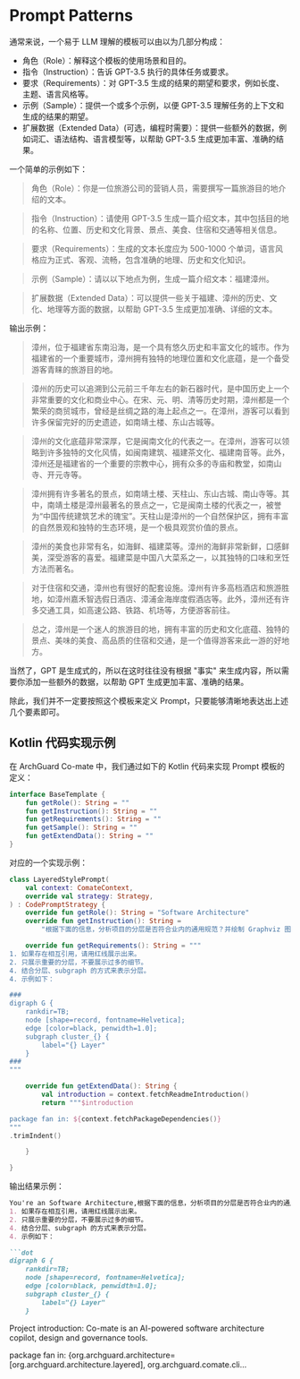 # Prompt Patterns

通常来说，一个易于 LLM 理解的模板可以由以为几部分构成：

- 角色（Role）：解释这个模板的使用场景和目的。
- 指令（Instruction）：告诉 GPT-3.5 执行的具体任务或要求。
- 要求（Requirements）：对 GPT-3.5 生成的结果的期望和要求，例如长度、主题、语言风格等。
- 示例（Sample）：提供一个或多个示例，以便 GPT-3.5 理解任务的上下文和生成的结果的期望。
- 扩展数据（Extended Data）(可选，编程时需要）：提供一些额外的数据，例如词汇、语法结构、语言模型等，以帮助 GPT-3.5 生成更加丰富、准确的结果。

一个简单的示例如下：

> 角色（Role）：你是一位旅游公司的营销人员，需要撰写一篇旅游目的地介绍的文本。

> 指令（Instruction）：请使用 GPT-3.5 生成一篇介绍文本，其中包括目的地的名称、位置、历史和文化背景、景点、美食、住宿和交通等相关信息。

> 要求（Requirements）：生成的文本长度应为 500-1000 个单词，语言风格应为正式、客观、流畅，包含准确的地理、历史和文化知识。

> 示例（Sample）：请以以下地点为例，生成一篇介绍文本：福建漳州。

> 扩展数据（Extended Data）：可以提供一些关于福建、漳州的历史、文化、地理等方面的数据，以帮助 GPT-3.5 生成更加准确、详细的文本。

输出示例：

> 漳州，位于福建省东南沿海，是一个具有悠久历史和丰富文化的城市。作为福建省的一个重要城市，漳州拥有独特的地理位置和文化底蕴，是一个备受游客青睐的旅游目的地。

> 漳州的历史可以追溯到公元前三千年左右的新石器时代，是中国历史上一个非常重要的文化和商业中心。在宋、元、明、清等历史时期，漳州都是一个繁荣的商贸城市，曾经是丝绸之路的海上起点之一。在漳州，游客可以看到许多保留完好的历史遗迹，如南靖土楼、东山古城等。

> 漳州的文化底蕴非常深厚，它是闽南文化的代表之一。在漳州，游客可以领略到许多独特的文化风情，如闽南建筑、福建茶文化、福建南音等。此外，漳州还是福建省的一个重要的宗教中心，拥有众多的寺庙和教堂，如南山寺、开元寺等。

> 漳州拥有许多著名的景点，如南靖土楼、天柱山、东山古城、南山寺等。其中，南靖土楼是漳州最著名的景点之一，它是闽南土楼的代表之一，被誉为“中国传统建筑艺术的瑰宝”。天柱山是漳州的一个自然保护区，拥有丰富的自然景观和独特的生态环境，是一个极具观赏价值的景点。

> 漳州的美食也非常有名，如海鲜、福建菜等。漳州的海鲜非常新鲜，口感鲜美，深受游客的喜爱。福建菜是中国八大菜系之一，以其独特的口味和烹饪方法而著名。

> 对于住宿和交通，漳州也有很好的配套设施。漳州有许多高档酒店和旅游胜地，如漳州嘉禾智选假日酒店、漳浦金海岸度假酒店等。此外，漳州还有许多交通工具，如高速公路、铁路、机场等，方便游客前往。

> 总之，漳州是一个迷人的旅游目的地，拥有丰富的历史和文化底蕴、独特的景点、美味的美食、高品质的住宿和交通，是一个值得游客来此一游的好地方。

当然了，GPT 是生成式的，所以在这时往往没有根据 "事实" 来生成内容，所以需要你添加一些额外的数据，以帮助 GPT 生成更加丰富、准确的结果。

除此，我们并不一定要按照这个模板来定义 Prompt，只要能够清晰地表达出上述几个要素即可。

## Kotlin 代码实现示例

在 ArchGuard Co-mate 中，我们通过如下的 Kotlin 代码来实现 Prompt 模板的定义：

```kotlin
interface BaseTemplate {
    fun getRole(): String = ""
    fun getInstruction(): String = ""
    fun getRequirements(): String = ""
    fun getSample(): String = ""
    fun getExtendData(): String = ""
}
```

对应的一个实现示例：

```kotlin
class LayeredStylePrompt(
    val context: ComateContext,
    override val strategy: Strategy,
) : CodePromptStrategy {
    override fun getRole(): String = "Software Architecture"
    override fun getInstruction(): String =
        "根据下面的信息，分析项目的分层是否符合业内的通用规范？并绘制 Graphviz 图来表示。"

    override fun getRequirements(): String = """
1. 如果存在相互引用，请用红线展示出来。
2. 只展示重要的分层，不要展示过多的细节。
4. 结合分层、subgraph 的方式来表示分层。
4. 示例如下：

###
digraph G {
    rankdir=TB;
    node [shape=record, fontname=Helvetica];
    edge [color=black, penwidth=1.0];
    subgraph cluster_{} {
        label="{} Layer"
    }
###
"""

    override fun getExtendData(): String {
        val introduction = context.fetchReadmeIntroduction()
        return """$introduction

package fan in: ${context.fetchPackageDependencies()}
"""
.trimIndent()

    }

}
```

输出结果示例：

```markdown
You're an Software Architecture,根据下面的信息，分析项目的分层是否符合业内的通用规范？并绘制 Graphviz 图来表示。Here is requirements: 
1. 如果存在相互引用，请用红线展示出来。
2. 只展示重要的分层，不要展示过多的细节。
4. 结合分层、subgraph 的方式来表示分层。
4. 示例如下：

```dot
digraph G {
    rankdir=TB;
    node [shape=record, fontname=Helvetica];
    edge [color=black, penwidth=1.0];
    subgraph cluster_{} {
        label="{} Layer"
    }
```

Project introduction: Co-mate is an AI-powered software architecture copilot, design and governance tools.

package fan in: {org.archguard.architecture=[org.archguard.architecture.layered], org.archguard.comate.cli...
```
